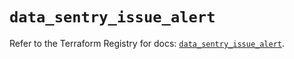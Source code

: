 # `data_sentry_issue_alert`

Refer to the Terraform Registry for docs: [`data_sentry_issue_alert`](https://registry.terraform.io/providers/jianyuan/sentry/0.14.3/docs/data-sources/issue_alert).

